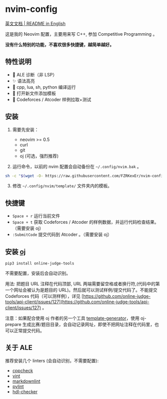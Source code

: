 # nvim-config

[英文文档 | README in English](README-en.md)

这是我的 Neovim 配置，主要用来写 C++, 参加 Competitive Programming 。

**没有什么特别的功能，不喜欢很多快捷键，越简单越好。**

## 特性说明

- 🌈 ALE 诊断（非 LSP）
- ✨ 语法高亮
- 🚀 cpp, lua, sh, python 编译运行
- 📖 打开新文件添加模板
- 👑 Codeforces / Atcoder 样例拉取+测试

## 安装

1. 需要先安装：

    - neovim >= 0.5
    - curl
    - git
    - oj (可选，强烈推荐)

2. 运行命令，以前的 nvim 配置会自动备份在 `~/.config/nvim.bak` 。

  ```sh
  sh -c "$(wget -O- https://raw.githubusercontent.com/FZRKexEr/nvim-config/main/install.sh)"
  ```

3. 修改 `~/.config/nvim/template/` 文件夹内的模板。

## 快捷键

- `Space + r` 运行当前文件
- `Space + t` 获取 Codeforces / Atcoder 的样例数据，并运行代码检查结果。（需要安装 oj）
- `:SubmitCode` 提交代码到 Atcoder 。（需要安装 oj）

## 安装 [oj](https://github.com/online-judge-tools/oj)
 
```shell
pip3 install online-judge-tools
```

不需要配置，安装后会自动识别。

用法: 把题目 URL 注释在代码顶部, URL 两端需要留空格或者换行符,(代码中的第一个网址会被认为是题目的 URL)。然后就可以测试样例/提交代码了。不能提交 Codeforces 代码（可以测样例），详见 [https://github.com/online-judge-tools/api-client/issues/127](https://github.com/online-judge-tools/api-client/issues/127) 。

注意：如果配合使用 oj 作者的另一个工具 [template-generator](https://github.com/online-judge-tools/template-generator)，使用 oj-prepare 生成比赛/题目目录，会自动记录网址，即使不把网址注释在代码里，也可以正常提交代码。

## 关于 ALE

推荐安装几个 linters (会自动识别，不需要配置):

- [cppcheck](https://github.com/danmar/cppcheck)
- [vint](https://github.com/Vimjas/vint)
- [markdownlint](https://github.com/DavidAnson/markdownlint)
- [pylint](https://github.com/PyCQA/pylint)
- [hdl-checker](https://github.com/suoto/hdl_checker)
